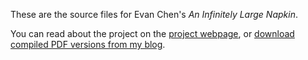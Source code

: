 These are the source files for Evan Chen's *An Infinitely Large Napkin*.

You can read about the project
on the [project webpage](http://web.evanchen.cc/napkin.html),
or [download compiled PDF versions from my blog](https://usamo.wordpress.com/napkin/).
